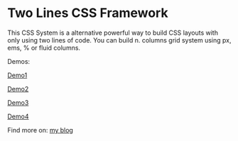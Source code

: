 # Two Lines CSS Framework

This CSS System is a alternative powerful way to build CSS layouts with only using two lines of code.
You can build n. columns grid system using px, ems, % or fluid columns.

Demos:

[Demo1](demo.htm)

[Demo2](demo1.htm)

[Demo3](demo2.htm)

[Demo4](demo3.htm)

Find more on: [my blog](http://www.vcarrer.com/2010/10/two-lines-css-framework.html)
